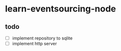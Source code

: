 # learn-eventsourcing-node

## todo
- [ ] implement repository to sqlite
- [ ] implement http server